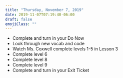 ```yaml
---
title: "Thursday, November 7, 2019"
date: 2019-11-07T07:19:40-06:00
draft: false
emojiClass: ""
---
```


- Complete and turn in your Do Now
- Look through new vocab and code
- Watch Ms. Coxwell complete levels 1-5 in Lesson 3
- Complete level 6
- Complete level 8
- Complete level 9
- Complete and turn in your Exit Ticket